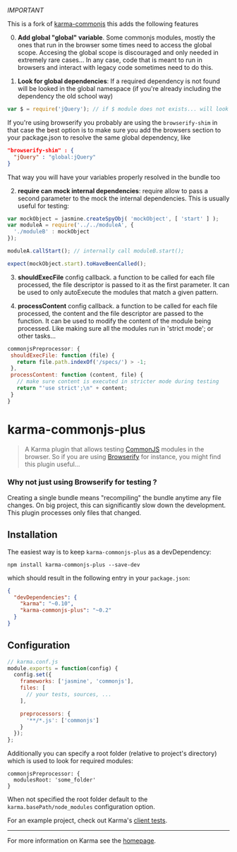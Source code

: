 *IMPORTANT*

This is a fork of [karma-commonjs] this adds the following features

0. **Add global "global" variable**. Some commonjs modules, mostly the ones that run in the browser some times need to access the global scope. Accesing the global scope is discouraged and only needed in extremely rare cases... In any case, code that is meant to run in browsers and interact with legacy code sometimes need to do this.

1. **Look for global dependencies**: If a required dependency is not found will be looked in the global namespace (if you're already including the dependency the old school way)

```javascript
var $ = require('jQuery'); // if $ module does not exists... will look for window.jQuery
```

If you're using browserify you probably are using the `browserify-shim` in that case the best option is to make sure you add the browsers section to your package.json to resolve the same global dependency, like

```json
"browserify-shim" : {
  "jQuery" : "global:jQuery"
}
```

That way you will have your variables properly resolved in the bundle too

2. **require can mock internal dependencies**: require allow to pass a second parameter to the mock the internal dependencies. This is usually useful for testing:

```javascript
var mockObject = jasmine.createSpyObj( 'mockObject', [ 'start' ] );
var moduleA = require('../../moduleA', {
  './moduleB' : mockObject
});

moduleA.callStart(); // internally call moduleB.start();

expect(mockObject.start).toHaveBeenCalled();
```

3. **shouldExecFile** config callback. a function to be called for each file processed, the file descriptor is passed to it 
   as the first parameter. It can be used to only autoExecute the modules that match a given pattern.

4. **processContent** config callback. a function to be called for each file processed, the content and the file descriptor are passed to the function.
   It can be used to modify the content of the module being processed. Like making sure all the modules run in 'strict mode';
   or other tasks...

```javascript
commonjsPreprocessor: {
 shouldExecFile: function (file) {
   return file.path.indexOf('/specs/') > -1;
 },
 processContent: function (content, file) {
   // make sure content is executed in stricter mode during testing
   return "'use strict';\n" + content;
 }  
}
```

# karma-commonjs-plus

> A Karma plugin that allows testing [CommonJS] modules in the browser. So if you are using [Browserify] for instance, you might find this plugin useful...

### Why not just using Browserify for testing ?

Creating a single bundle means "recompiling" the bundle anytime any file changes. On big project, this can significantly slow down the development. This plugin processes only files that changed.

## Installation

The easiest way is to keep `karma-commonjs-plus` as a devDependency:

`npm install karma-commonjs-plus --save-dev`

which should result in the following entry in your `package.json`:

```json
{
  "devDependencies": {
    "karma": "~0.10",
    "karma-commonjs-plus": "~0.2"
  }
}
```

## Configuration
```js
// karma.conf.js
module.exports = function(config) {
  config.set({
    frameworks: ['jasmine', 'commonjs'],
    files: [
      // your tests, sources, ...
    ],

    preprocessors: {
      '**/*.js': ['commonjs']
    }
  });
};
```
Additionally you can specify a root folder (relative to project's directory) which is used to look for required modules:
```
commonjsPreprocessor: {
  modulesRoot: 'some_folder'  
}
```
When not specified the root folder default to the `karma.basePath/node_modules` configuration option.

For an example project, check out Karma's [client tests](https://github.com/karma-runner/karma/tree/master/test/client).

----

For more information on Karma see the [homepage].


[homepage]: http://karma-runner.github.com
[CommonJS]: http://www.commonjs.org/
[Browserify]: https://github.com/substack/node-browserify
[karma-commonjs]: https://github.com/karma-runner/karma-commonjs
